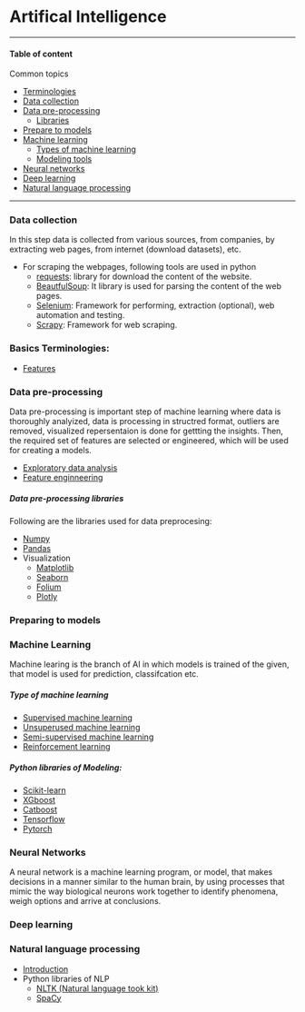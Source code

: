 # Artifical Intelligence

----------

#### Table of content

Common topics
- [Terminologies](#basics-terminologies)
- [Data collection](#data-collection)
- [Data pre-processing](#data-pre-processing)
    - [Libraries](#data-pre-processing-libraries)
- [Prepare to models](#preparing-to-models)
- [Machine learning](#machine-learning)
    - [Types of machine learning](#type-of-machine-learning)
    - [Modeling tools](#python-libraries-of-modeling)
- [Neural networks](https://)
- [Deep learning](#deep-learning)
- [Natural language processing](#natural-language-processing)

----------


### Data collection

In this step data is collected from various sources, from companies, by extracting web pages, from internet (download datasets), etc.

- For scraping the webpages, following tools are used in python
    - [requests](https://): library for download the content of the website.
    - [BeautfulSoup](https://): It library is used for parsing the content of the web pages.
    - [Selenium](https://): Framework for performing, extraction (optional), web automation and testing.
    - [Scrapy](https://): Framework for web scraping.

### Basics Terminologies:
- [Features](/docs/glossary/features.md)


### Data pre-processing

Data pre-processing is important step of machine learning where data is thoroughly analyized, data is processing in structred format, outliers are removed, visualized repersentaion is done for gettting the insights. Then, the required set of features are selected or engineered, which will be used for creating a models.

- [Exploratory data analysis](/docs/ArtOfAI/eda/README.md)
- [Feature enginneering](/docs/ArtOfAI/features-engineering/README.md)

##### Data pre-processing libraries

Following are the libraries used for data preprocesing:

- [Numpy](https://)
- [Pandas](https://)
- Visualization
    - [Matplotlib](https://)
    - [Seaborn](https://)
    - [Folium](https://)
    - [Plotly](https://)


### Preparing to models



### Machine Learning

Machine learing is the branch of AI in which models is trained of the given, that model is used for prediction, classifcation etc.

##### Type of machine learning

- [Supervised machine learning](/docs/ArtOfAI/supervised-learning/README.md)
- [Unsuperused machine learning](https://)
- [Semi-supervised machine learning](https://)
- [Reinforcement learning](https://)


##### Python libraries of Modeling:

- [Scikit-learn](https://)
- [XGboost](https://)
- [Catboost](https://)
- [Tensorflow](https://)
- [Pytorch](https://)



### Neural Networks

A neural network is a machine learning program, or model, that makes decisions in a manner similar to the human brain, by using processes that mimic the way biological neurons work together to identify phenomena, weigh options and arrive at conclusions.

### Deep learning

### Natural language processing

- [Introduction](/docs/ArtOfAI/npl/README.md)
- Python libraries of NLP
    - [NLTK (Natural language took kit)](https://)
    - [SpaCy](https://)